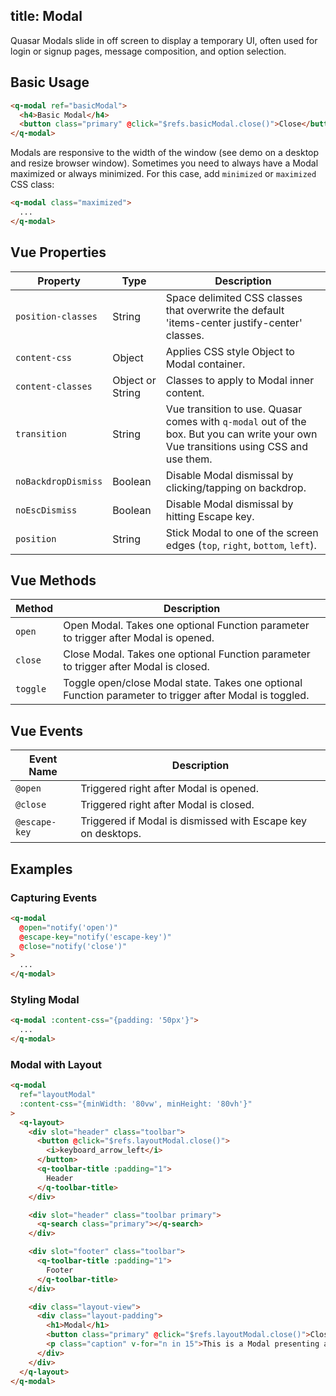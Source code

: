 title: Modal
---
Quasar Modals slide in off screen to display a temporary UI, often used for login or signup pages, message composition, and option selection.

<input type="hidden" data-fullpage-demo="web-components/modal">

## Basic Usage
``` html
<q-modal ref="basicModal">
  <h4>Basic Modal</h4>
  <button class="primary" @click="$refs.basicModal.close()">Close</button>
</q-modal>
```

Modals are responsive to the width of the window (see demo on a desktop and resize browser window). Sometimes you need to always have a Modal maximized or always minimized. For this case, add `minimized` or `maximized` CSS class:
``` html
<q-modal class="maximized">
  ...
</q-modal>
```

## Vue Properties
| Property | Type | Description |
| --- | --- | --- |
| `position-classes` | String | Space delimited CSS classes that overwrite the default 'items-center justify-center' classes. |
| `content-css` | Object | Applies CSS style Object to Modal container. |
| `content-classes` | Object or String | Classes to apply to Modal inner content. |
| `transition` | String | Vue transition to use. Quasar comes with `q-modal` out of the box. But you can write your own Vue transitions using CSS and use them. |
| `noBackdropDismiss` | Boolean | Disable Modal dismissal by clicking/tapping on backdrop. |
| `noEscDismiss` | Boolean | Disable Modal dismissal by hitting Escape key. |
| `position` | String | Stick Modal to one of the screen edges (`top`, `right`, `bottom`, `left`). |

## Vue Methods
| Method | Description |
| --- | --- |
| `open` | Open Modal. Takes one optional Function parameter to trigger after Modal is opened. |
| `close` | Close Modal. Takes one optional Function parameter to trigger after Modal is closed. |
| `toggle` | Toggle open/close Modal state. Takes one optional Function parameter to trigger after Modal is toggled. |

## Vue Events
| Event Name | Description |
| --- | --- |
| `@open` | Triggered right after Modal is opened. |
| `@close` | Triggered right after Modal is closed. |
| `@escape-key` | Triggered if Modal is dismissed with Escape key on desktops. |

## Examples

### Capturing Events
``` html
<q-modal
  @open="notify('open')"
  @escape-key="notify('escape-key')"
  @close="notify('close')"
>
  ...
</q-modal>
```
### Styling Modal
``` html
<q-modal :content-css="{padding: '50px'}">
  ...
</q-modal>
```

### Modal with Layout
``` html
<q-modal
  ref="layoutModal"
  :content-css="{minWidth: '80vw', minHeight: '80vh'}"
>
  <q-layout>
    <div slot="header" class="toolbar">
      <button @click="$refs.layoutModal.close()">
        <i>keyboard_arrow_left</i>
      </button>
      <q-toolbar-title :padding="1">
        Header
      </q-toolbar-title>
    </div>

    <div slot="header" class="toolbar primary">
      <q-search class="primary"></q-search>
    </div>

    <div slot="footer" class="toolbar">
      <q-toolbar-title :padding="1">
        Footer
      </q-toolbar-title>
    </div>

    <div class="layout-view">
      <div class="layout-padding">
        <h1>Modal</h1>
        <button class="primary" @click="$refs.layoutModal.close()">Close</button>
        <p class="caption" v-for="n in 15">This is a Modal presenting a Layout.</p>
      </div>
    </div>
  </q-layout>
</q-modal>
```

